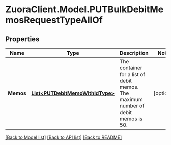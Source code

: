# ZuoraClient.Model.PUTBulkDebitMemosRequestTypeAllOf

## Properties

Name | Type | Description | Notes
------------ | ------------- | ------------- | -------------
**Memos** | [**List&lt;PUTDebitMemoWithIdType&gt;**](PUTDebitMemoWithIdType.md) | The container for a list of debit memos. The maximum number of debit memos is 50.  | [optional] 

[[Back to Model list]](../README.md#documentation-for-models) [[Back to API list]](../README.md#documentation-for-api-endpoints) [[Back to README]](../README.md)

